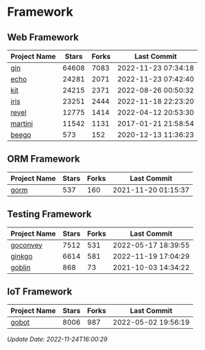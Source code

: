 # Framework

## Web Framework
| Project Name | Stars | Forks | Last Commit |
| ------------ | ----- | ----- | ----------- |
| [gin](https://github.com/gin-gonic/gin) | 64608 | 7083 | 2022-11-23 07:34:18 |
| [echo](https://github.com/labstack/echo) | 24281 | 2071 | 2022-11-23 07:42:40 |
| [kit](https://github.com/go-kit/kit) | 24215 | 2371 | 2022-08-26 00:50:32 |
| [iris](https://github.com/kataras/iris) | 23251 | 2444 | 2022-11-18 22:23:20 |
| [revel](https://github.com/revel/revel) | 12775 | 1414 | 2022-04-12 20:53:30 |
| [martini](https://github.com/go-martini/martini) | 11542 | 1131 | 2017-01-21 21:58:54 |
| [beego](https://github.com/astaxie/beego) | 573 | 152 | 2020-12-13 11:36:23 |

## ORM Framework
| Project Name | Stars | Forks | Last Commit |
| ------------ | ----- | ----- | ----------- |
| [gorm](https://github.com/jinzhu/gorm) | 537 | 160 | 2021-11-20 01:15:37 |

## Testing Framework
| Project Name | Stars | Forks | Last Commit |
| ------------ | ----- | ----- | ----------- |
| [goconvey](https://github.com/smartystreets/goconvey) | 7512 | 531 | 2022-05-17 18:39:55 |
| [ginkgo](https://github.com/onsi/ginkgo) | 6614 | 581 | 2022-11-19 17:04:29 |
| [goblin](https://github.com/franela/goblin) | 868 | 73 | 2021-10-03 14:34:22 |

## IoT Framework
| Project Name | Stars | Forks | Last Commit |
| ------------ | ----- | ----- | ----------- |
| [gobot](https://github.com/hybridgroup/gobot) | 8006 | 987 | 2022-05-02 19:56:19 |

*Update Date: 2022-11-24T16:00:29*